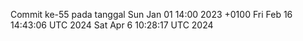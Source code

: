 Commit ke-55 pada tanggal Sun Jan 01 14:00 2023 +0100
Fri Feb 16 14:43:06 UTC 2024
Sat Apr  6 10:28:17 UTC 2024
